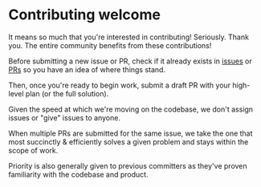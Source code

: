 # Contributing welcome

It means so much that you're interested in contributing!
Seriously. Thank you. The entire community benefits from these contributions!

Before submitting a new issue or PR, check if it already exists in [issues](https://github.com/cruise-group/write-hello-world-from-any-language-in-the-rust/issues) or [PRs](https://github.com/cruise-group/write-hello-world-from-any-language-in-the-rust/pulls) so you have an idea of where things stand.

Then, once you're ready to begin work, submit a draft PR with your high-level plan (or the full solution).

Given the speed at which we're moving on the codebase, we don't assign issues or "give" issues to anyone.

When multiple PRs are submitted for the same issue, we take the one that most succinctly & efficiently solves a given problem and stays within the scope of work.

Priority is also generally given to previous committers as they've proven familiarity with the codebase and product.
